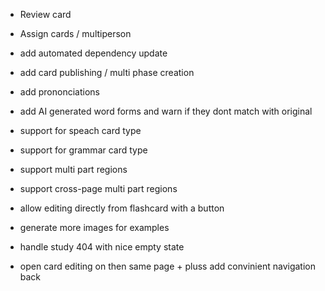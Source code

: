 - Review card
- Assign cards / multiperson

- add automated dependency update

- add card publishing / multi phase creation
- add prononciations
- add AI generated word forms and warn if they dont match with original
- support for speach card type
- support for grammar card type
- support multi part regions
- support cross-page multi part regions
- allow editing directly from flashcard with a button
- generate more images for examples
- handle study 404 with nice empty state
- open card editing on then same page + pluss add convinient navigation back
